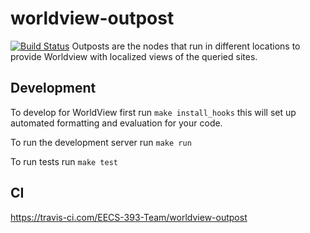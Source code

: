 # worldview-outpost
[![Build Status](https://travis-ci.com/EECS-393-Team/worldview-outpost.svg?branch=master)](https://travis-ci.com/EECS-393-Team/worldview-outpost)
Outposts are the nodes that run in different locations to provide Worldview with localized views of the queried sites.

## Development
To develop for WorldView first run `make install_hooks` this will set up automated formatting and evaluation for your code.

To run the development server run `make run`

To run tests run `make test`


## CI
https://travis-ci.com/EECS-393-Team/worldview-outpost
